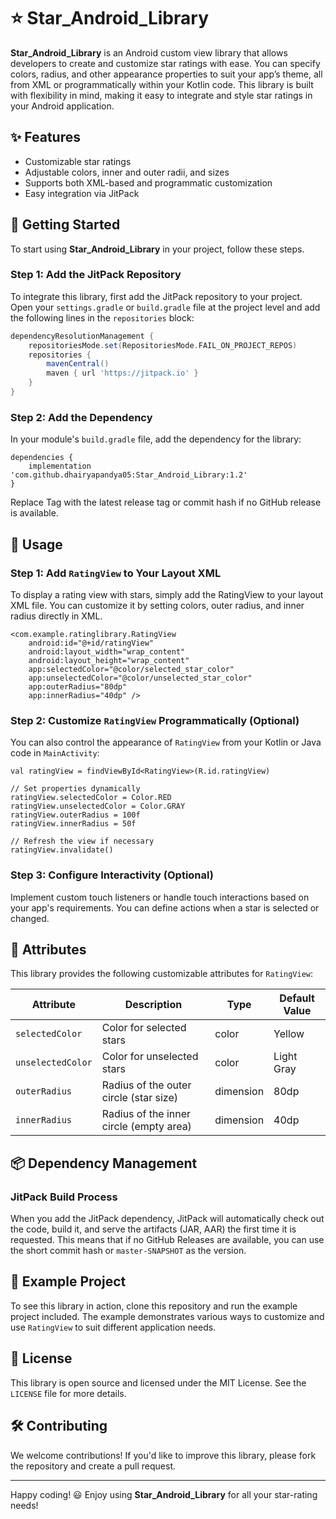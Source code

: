 # ⭐ Star_Android_Library

**Star_Android_Library** is an Android custom view library that allows developers to create and customize star ratings with ease. You can specify colors, radius, and other appearance properties to suit your app’s theme, all from XML or programmatically within your Kotlin code. This library is built with flexibility in mind, making it easy to integrate and style star ratings in your Android application.

## ✨ Features
- Customizable star ratings
- Adjustable colors, inner and outer radii, and sizes
- Supports both XML-based and programmatic customization
- Easy integration via JitPack

## 🚀 Getting Started

To start using **Star_Android_Library** in your project, follow these steps.

### Step 1: Add the JitPack Repository

To integrate this library, first add the JitPack repository to your project. Open your `settings.gradle` or `build.gradle` file at the project level and add the following lines in the `repositories` block:

```gradle
dependencyResolutionManagement {
    repositoriesMode.set(RepositoriesMode.FAIL_ON_PROJECT_REPOS)
    repositories {
        mavenCentral()
        maven { url 'https://jitpack.io' }
    }
}
```

### Step 2: Add the Dependency
In your module's `build.gradle` file, add the dependency for the library:
```
dependencies {
    implementation 'com.github.dhairyapandya05:Star_Android_Library:1.2'
}

```
Replace Tag with the latest release tag or commit hash if no GitHub release is available.
## 🎨 Usage

### Step 1: Add `RatingView` to Your Layout XML
To display a rating view with stars, simply add the RatingView to your layout XML file. You can customize it by setting colors, outer radius, and inner radius directly in XML.

```
<com.example.ratinglibrary.RatingView
    android:id="@+id/ratingView"
    android:layout_width="wrap_content"
    android:layout_height="wrap_content"
    app:selectedColor="@color/selected_star_color"
    app:unselectedColor="@color/unselected_star_color"
    app:outerRadius="80dp"
    app:innerRadius="40dp" />

```

### Step 2: Customize `RatingView` Programmatically (Optional)
You can also control the appearance of `RatingView` from your Kotlin or Java code in `MainActivity`:

```
val ratingView = findViewById<RatingView>(R.id.ratingView)

// Set properties dynamically
ratingView.selectedColor = Color.RED
ratingView.unselectedColor = Color.GRAY
ratingView.outerRadius = 100f
ratingView.innerRadius = 50f

// Refresh the view if necessary
ratingView.invalidate()

```

### Step 3: Configure Interactivity (Optional)
Implement custom touch listeners or handle touch interactions based on your app's requirements. You can define actions when a star is selected or changed.

## 📝 Attributes

This library provides the following customizable attributes for `RatingView`:

| Attribute         | Description                                  | Type       | Default Value    |
|-------------------|----------------------------------------------|------------|------------------|
| `selectedColor`   | Color for selected stars                     | color      | Yellow           |
| `unselectedColor` | Color for unselected stars                   | color      | Light Gray       |
| `outerRadius`     | Radius of the outer circle (star size)       | dimension  | 80dp             |
| `innerRadius`     | Radius of the inner circle (empty area)      | dimension  | 40dp             |

## 📦 Dependency Management

### JitPack Build Process

When you add the JitPack dependency, JitPack will automatically check out the code, build it, and serve the artifacts (JAR, AAR) the first time it is requested. This means that if no GitHub Releases are available, you can use the short commit hash or `master-SNAPSHOT` as the version.

## 🌟 Example Project

To see this library in action, clone this repository and run the example project included. The example demonstrates various ways to customize and use `RatingView` to suit different application needs.

## 📄 License

This library is open source and licensed under the MIT License. See the `LICENSE` file for more details.

## 🛠️ Contributing

We welcome contributions! If you'd like to improve this library, please fork the repository and create a pull request.

---

Happy coding! 😃 Enjoy using **Star_Android_Library** for all your star-rating needs!

